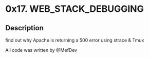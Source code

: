 # 0x17. WEB_STACK_DEBUGGING

## Description
find out why Apache is returning a 500 error using strace & Tmux

All code was written by @MefDev
